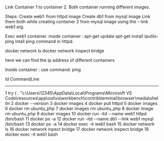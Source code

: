 Link Container 1 to container 2. Both container running different images.

Steps: Create web1: from httpd image
Create db1 from mysql image
Link them both while creating container 2 from mysql image using the --link web1 arg.

Exec web1 container. 
inside container : apt-get update
apt-get install iputils-ping
intall ping command in httpd.

docker network ls
docker network inspect bridge

here we can find the ip address of different containers 

Inside container : use command: ping <ip>


  Id CommandLine                                                                                                                              
  -- -----------                                                                                                                              
   1 try { . "c:\Users\12345\AppData\Local\Programs\Microsoft VS Code\resources\app\out\vs\workbench\contrib\terminal\browser\media\shellIn
   2 docker --version
   3 docker images
   4 docker pull httpd
   5 docker images
   6 docker rm ubuntu_php
   7 docker images rm ubuntu_php
   8 docker image rm ubuntu_php
   9 docker images
  10 docker run -itd --name web1 httpd /bin/bash
  11 docker ps -a
  12 docker run -itd --name db1 --link web1 mysql /bin/bash
  13 docker ps -a
  14 docker exec -it web1 bash
  15 docker network ls
  16 docker network inpect bridge
  17 docker network inspect bridge
  18 docker exec -it web1 bash



